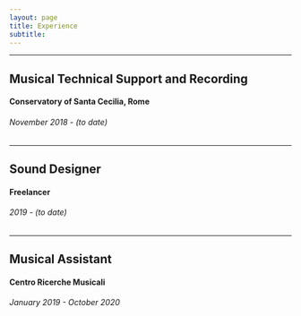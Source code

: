 ```yaml
---
layout: page
title: Experience
subtitle: 
---
```


_______

## Musical Technical Support and Recording
#### Conservatory of Santa Cecilia, Rome
###### November 2018 - (to date)

_______

## Sound Designer
#### Freelancer
###### 2019 - (to date)

_______

## Musical Assistant
#### Centro Ricerche Musicali
###### January 2019 - October 2020





